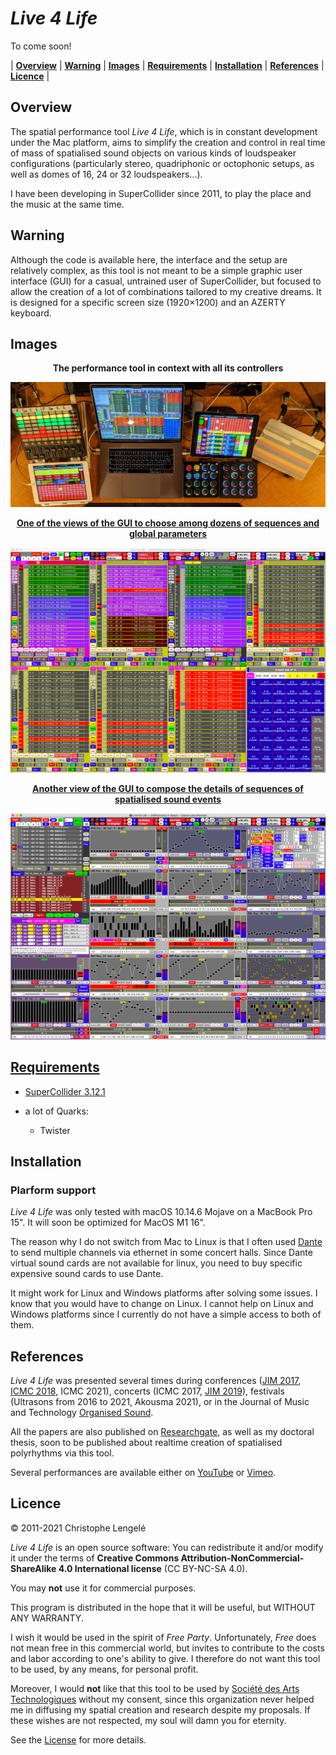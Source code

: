 # *Live 4 Life*

To come soon!


| [**Overview**](#overview) | [**Warning**](#warning) | [**Images**](#images) | [**Requirements**](#requirements) | [**Installation**](#installation) | [**References**](#references) | [**Licence**](#licence) |


## Overview

The spatial performance tool *Live 4 Life*, which is in constant development under the Mac platform, aims to simplify the creation and control in real time of mass of spatialised sound objects on various kinds of loudspeaker configurations (particularly stereo, quadriphonic or octophonic setups, as well as domes of 16, 24 or 32 loudspeakers...). 

I have been developing in SuperCollider since 2011, to play the place and the music at the same time.

## Warning

Although the code is available here, the interface and the setup are relatively complex, as this tool is not meant to be a simple graphic user interface (GUI) for a casual, untrained user of SuperCollider, but focused to allow the creation of a lot of combinations tailored to my creative dreams.
It is designed for a specific screen size (1920×1200) and an AZERTY keyboard.

## Images

<p align="center">
<b>The performance tool in context with all its controllers</b>
</p>

![Controllers](/images/Controllers2021bis.jpg)



<p align="center">
<a href="#> <b>The performance tool in context with all its controllers</b> </a> <br>
<img src="images/Controllers2021bis.jpg">
</p>


<p align="center">
<b>One of the views of the GUI to choose among dozens of sequences and global parameters</b>
</p>

![Global](/images/ViewGlobal.jpg)

<p align="center">
<b>Another view of the GUI to compose the details of sequences of spatialised sound events</b>
</p>

![Seq](/images/ViewSeq.jpg)

<!--
<p align="center">
  <b>Some Links:</b><br>
  <a href="#">Link 1</a> |
  <a href="#">Link 2</a> |
  <a href="#">Link 3</a>
  <br><br>
  <img src="http://s.4cdn.org/image/title/105.gif">
</p>
-->

## Requirements

* [SuperCollider 3.12.1](https://supercollider.github.io/download)

* a lot of Quarks:

  - Twister 

## Installation

### Plarform support

*Live 4 Life* was only tested with macOS 10.14.6 Mojave on a MacBook Pro 15". 
It will soon be optimized for MacOS M1 16".

The reason why I do not switch from Mac to Linux is that I often used [Dante](https://www.audinate.com/products) to send multiple channels via ethernet in some concert halls. Since Dante virtual sound cards are not available for linux, you need to buy specific expensive sound cards to use Dante.

It might work for Linux and Windows platforms after solving some issues. 
I know that you would have to change on Linux.
I cannot help on Linux and Windows platforms since I currently do not have a simple access to both of them.

## References

*Live 4 Life* was presented several times during conferences ([JIM 2017](https://jim2017.sciencesconf.org/data/Lengele2017aa.pdf), [ICMC 2018](https://quod.lib.umich.edu/cgi/p/pod/dod-idx/live-4-life-a-spatial-performance-tool-focused-on-rhythm.pdf?c=icmc;idno=bbp2372.2018.057;format=pdf), ICMC 2021), concerts (ICMC 2017, [JIM 2019](https://www.youtube.com/watch?v=NfWXF6copEs)), festivals (Ultrasons from 2016 to 2021, Akousma 2021), or in the  Journal of Music and Technology [Organised Sound](https://doi.org/10.1017/S135577182100008X).

All the papers are also published on [Researchgate](https://www.researchgate.net/profile/Christophe-Lengele), as well as my doctoral thesis, soon to be published about realtime creation of spatialised polyrhythms via this tool.

Several performances are available either on [YouTube](https://www.youtube.com/channel/UCOv5kb3IQBmgyOQPu5DOZ4g) or [Vimeo](https://vimeo.com/christophexon).


## Licence

© 2011-2021 Christophe Lengelé

*Live 4 Life* is an open source software: You can redistribute it and/or modify it under the terms of **Creative Commons Attribution-NonCommercial-ShareAlike 4.0 International license** (CC BY-NC-SA 4.0). 

You may **not** use it for commercial purposes.

This program is distributed in the hope that it will be useful, but WITHOUT ANY WARRANTY. 

I wish it would be used in the spirit of *Free Party*. Unfortunately, *Free* does not mean free in this commercial world, but invites to contribute to the costs and labor according to one's ability to give. I therefore do not want this tool to be used, by any means, for personal profit.

Moreover, I would **not** like that this tool to be used by [Société des Arts Technologiques](https://sat.qc.ca) without my consent, since this organization never helped me in diffusing my spatial creation and research despite my proposals. If these wishes are not respected, my soul will damn you for eternity.

See the [License](/LICENCE.md) for more details.
